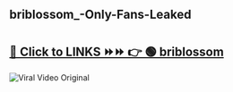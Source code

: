 
 ## briblossom_-Only-Fans-Leaked

# <h2><a href="https://clipsfans.com/briblossom_&ref=git">🔗 Click to LINKS ⏩⏩ 👉 🟢 briblossom  </a></h2>

<a href="https://clipsfans.com/briblossom_&ref=git" rel="nofollow" data-target="animated-image.originalLink"><img src="https://i.ibb.co.com/xMMVF88/686577567.gif" alt="Viral Video Original" style="max-width: 100%; display: inline-block;" data-target="animated-image.originalImage"></a>
